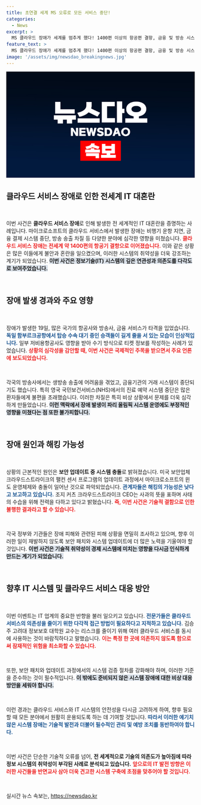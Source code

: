 ```yaml
---
title: 초연결 세계 MS 오류로 모든 서비스 중단!
categories:
  - News
excerpt: >
  MS 클라우드 장애가 세계를 멈추게 했다! 1400편 이상의 항공편 결항, 금융 및 방송 시스템 마비, 파리 올림픽에도 영향을 미칠 전대미문의 IT 대란이 벌어졌다. 이 충격적인 사건이 우리의 디지털 의존성을 어떻게 바꿀지 주목된다.
feature_text: >
  MS 클라우드 장애가 세계를 멈추게 했다! 1400편 이상의 항공편 결항, 금융 및 방송 시스템 마비, 파리 올림픽에도 영향을 미칠 전대미문의 IT 대란이 벌어졌다. 이 충격적인 사건이 우리의 디지털 의존성을 어떻게 바꿀지 주목된다.
image: '/assets/img/newsdao_breakingnews.jpg'
---
```


<p><img src="/assets/img/newsdao_breakingnews.jpg" alt="pcversion 속보" /></p>

<h2 data-ke-size="size26">클라우드 서비스 장애로 인한 전세계 IT 대혼란</h2>

<p data-ke-size="size16">&nbsp;</p>

<p>이번 사건은 <strong>클라우드 서비스 장애</strong>로 인해 발생한 전 세계적인 IT 대혼란을 증명하는 사례입니다. 마이크로소프트의 클라우드 서비스에서 발생한 장애는 비행기 운항 지연, 금융 결제 시스템 중단, 방송 송출 차질 등 다양한 분야에 심각한 영향을 미쳤습니다. <b><span style="color: #ee2323;">클라우드 서비스 장애는 전세계 약 1400편의 항공기 결항으로 이어졌습니다.</span></b> 이와 같은 상황은 많은 이들에게 불안과 혼란을 일으켰으며, 이러한 시스템의 취약성을 더욱 강조하는 계기가 되었습니다. <b><span style="background-color: #21538527;">이번 사건은 정보기술(IT) 시스템의 깊은 연관성과 의존도를 다각도로 보여주었습니다.</span></b></p>

<p data-ke-size="size16">&nbsp;</p>

<h2 data-ke-size="size26">장애 발생 경과와 주요 영향</h2>

<p data-ke-size="size16">&nbsp;</p>

<p>장애가 발생한 19일, 많은 국가의 항공사와 방송사, 금융 서비스가 타격을 입었습니다. <b><span style="color: #1a5490;">독일 함부르크공항에서 탑승 수속 대기 중인 승객들이 길게 줄을 서 있는 모습이 인상적입니다.</span></b> 일부 저비용항공사도 영향을 받아 수기 방식으로 티켓 정보를 작성하는 사례가 있었습니다. <b><span style="color: #ee2323;">상황의 심각성을 감안할 때, 이번 사건은 국제적인 주목을 받으면서 주요 언론에 보도되었습니다.</span></b> </p>

<p data-ke-size="size16">&nbsp;</p>

<p>각국의 방송사에서는 생방송 송출에 어려움을 겪었고, 금융기관의 거래 시스템이 중단되기도 했습니다. 특히 영국 국민보건서비스(NHS)에서의 진료 예약 시스템 중단은 많은 환자들에게 불편을 초래했습니다. 이러한 차질은 특히 비상 상황에서 문제를 더욱 심각하게 만들었습니다. <b><span style="background-color: #21538527;">이런 맥락에서 장애 발생이 파리 올림픽 시스템 운영에도 부정적인 영향을 미쳤다는 점 또한 불가피합니다.</span></b></p>

<p data-ke-size="size16">&nbsp;</p>

<h2 data-ke-size="size26">장애 원인과 해킹 가능성</h2>

<p data-ke-size="size16">&nbsp;</p>

<p>상황의 근본적인 원인은 <strong>보안 업데이트 중 시스템 충돌</strong>로 밝혀졌습니다. 미국 보안업체 크라우드스트라이크의 팰컨 센서 프로그램의 업데이트 과정에서 마이크로소프트의 윈도 운영체제와 충돌이 일어난 것으로 파악되었습니다. <b><span style="color: #1a5490;">관계자들은 해킹의 가능성은 낮다고 보고하고 있습니다.</span></b> 조지 커츠 크라우드스트라이크 CEO는 사과의 뜻을 표하며 사태의 수습을 위해 전력을 다하고 있다고 밝혔습니다. <b><span style="color: #ee2323;">즉, 이번 사건은 기술적 결함으로 인한 불행한 결과라고 할 수 있습니다.</span></b></p>

<p data-ke-size="size16">&nbsp;</p>

<p>각국 정부와 기관들은 장애 피해와 관련된 피해 상황을 면밀히 조사하고 있으며, 향후 이러한 일이 재발하지 않도록 보안 패치와 시스템 업데이트에 더 많은 노력을 기울여야 할 것입니다. <b><span style="background-color: #21538527;">이번 사건은 기술적 취약성이 경제 시스템에 미치는 영향을 다시금 인식하게 만드는 계기가 되었습니다.</span></b></p>

<p data-ke-size="size16">&nbsp;</p>

<h2 data-ke-size="size26">향후 IT 시스템 및 클라우드 서비스 대응 방안</h2>

<p data-ke-size="size16">&nbsp;</p>

<p>이번 이벤트는 IT 업계의 중요한 반향을 불러 일으키고 있습니다. <b><span style="color: #1a5490;">전문가들은 클라우드 서비스의 의존성을 줄이기 위한 다각적 접근 방법이 필요하다고 지적하고 있습니다.</span></b> 김승주 고려대 정보보호 대학원 교수는 리스크를 줄이기 위해 여러 클라우드 서비스를 동시에 사용하는 것이 바람직하다고 말했습니다. <b><span style="color: #ee2323;">이는 특정 한 곳에 의존하지 않도록 함으로써 잠재적인 위험을 최소화할 수 있습니다.</span></b> </p>

<p data-ke-size="size16">&nbsp;</p>

<p>또한, 보안 패치와 업데이트 과정에서의 시스템 검증 절차를 강화해야 하며, 이러한 기준을 준수하는 것이 필수적입니다. <b><span style="background-color: #21538527;">이 밖에도 준비되지 않은 시스템 장애에 대한 비상 대응 방안을 세워야 합니다.</span></b>  </p>

<p data-ke-size="size16">&nbsp;</p>

<p>이런 경과는 클라우드 서비스와 IT 시스템의 안전성을 다시금 고려하게 하여, 향후 필요할 때 모든 분야에서 원활히 운용되도록 하는 데 기여할 것입니다. <b><span style="color: #1a5490;">따라서 이러한 예기치 않은 시스템 장애는 기술적 발전과 더불어 필수적인 관리 및 예방 조치를 동반하여야 합니다.</span></b> </p>

<p data-ke-size="size16">&nbsp;</p>

<p>이번 사건은 단순한 기술적 오류를 넘어, <strong>전 세계적으로 기술의 의존도가 높아짐에 따라 정보 시스템의 취약성이 부각된 사례로 분석되고 있습니다.</strong> <b><span style="color: #ee2323;">앞으로의 IT 발전 방향은 이러한 사건들을 반면교사 삼아 더욱 견고한 시스템 구축에 초점을 맞추어야 할 것입니다.</span></b></p>

<p data-ke-size="size16">&nbsp;</p>
실시간 뉴스 속보는, <a href="https://newsdao.kr" rel="dofollow">https://newsdao.kr</a>


